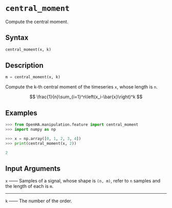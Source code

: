 # `central_moment`

Compute the central moment.

## Syntax

```python
central_moment(x, k)
```

## Description

```python
m = central_moment(x, k)
```

Compute the k-th central moment of the timeseries `x`, whose length is `n`.

$$
\frac{1}{n}\sum_{i=1}^n\left(x_i-\bar{x}\right)^k
$$

## Examples

```python
>>> from OpenHA.manipulation.feature import central_moment
>>> import numpy as np

>>> x = np.array([0, 1, 2, 3, 4])
>>> print(central_moment(x, 2))

2

```

## Input Arguments

`x` —— Samples of a signal, whose shape is `(n, m)`, refer to `n` samples and the length of each is `m`.

---

`k` —— The number of the order.
